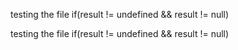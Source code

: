 testing the file
if(result != undefined && result != null)


testing the file
if(result != undefined && result != null)
